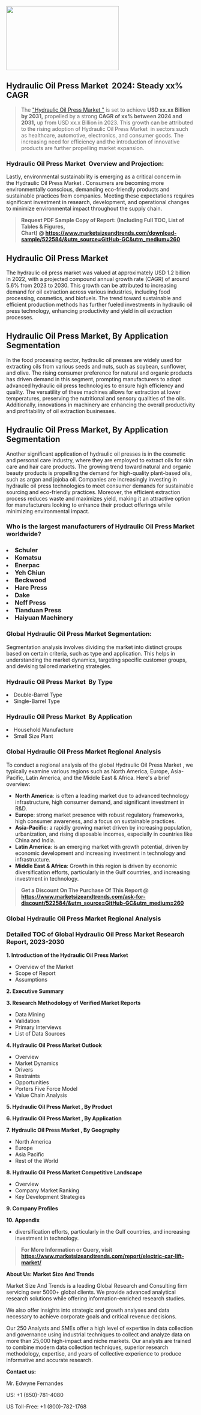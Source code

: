 <p><img class="alignnone size-medium wp-image-20088" src="https://ffe5etoiles.com/wp-content/uploads/2024/12/MST1-300x171.png" alt="" width="300" height="171" /></p><h2 id="ember46" class="ember-view reader-text-block__heading-2">Hydraulic Oil Press Market &nbsp;2024: Steady&nbsp;xx% CAGR</h2><blockquote id="ember47" class="ember-view reader-text-block__blockquote">The&nbsp;<a class="app-aware-link " href="https://www.marketsizeandtrends.com/download-sample/522584/&utm_source=GitHub-GC&utm_medium=260" target="_blank" data-test-app-aware-link="">"Hydraulic Oil Press Market "</a>&nbsp;is set to achieve&nbsp;<strong>USD&nbsp;xx.xx&nbsp;Billion by 2031,</strong>&nbsp;propelled by a strong&nbsp;<strong>CAGR of&nbsp;xx% between 2024 and 2031,</strong>&nbsp;up from USD xx.x Billion in 2023. This growth can be attributed to the rising adoption of&nbsp;Hydraulic Oil Press Market &nbsp;in sectors such as healthcare, automotive, electronics, and consumer goods. The increasing need for efficiency and the introduction of innovative products are further propelling market expansion.</blockquote><h3 id="ember48" class="ember-view reader-text-block__heading-3">Hydraulic Oil Press Market &nbsp;Overview and Projection:</h3><p id="ember49" class="ember-view reader-text-block__paragraph">Lastly, environmental sustainability is emerging as a critical concern in the&nbsp;Hydraulic Oil Press Market . Consumers are becoming more environmentally conscious, demanding eco-friendly products and sustainable practices from companies. Meeting these expectations requires significant investment in research, development, and operational changes to minimize environmental impact throughout the supply chain.</p><blockquote id="ember50" class="ember-view reader-text-block__blockquote"><strong>Request PDF Sample Copy of Report: (Including Full TOC, List of Tables &amp; Figures, Chart)&nbsp;@&nbsp;<strong><a href="https://www.marketsizeandtrends.com/download-sample/522584/&utm_source=GitHub-GC&utm_medium=260" target="_blank">https://www.marketsizeandtrends.com/download-sample/522584/&utm_source=GitHub-GC&utm_medium=260</a></strong></strong></blockquote><h3 class=""> <h2>Hydraulic Oil Press Market</h2><p>The hydraulic oil press market was valued at approximately USD 1.2 billion in 2022, with a projected compound annual growth rate (CAGR) of around 5.6% from 2023 to 2030. This growth can be attributed to increasing demand for oil extraction across various industries, including food processing, cosmetics, and biofuels. The trend toward sustainable and efficient production methods has further fueled investments in hydraulic oil press technology, enhancing productivity and yield in oil extraction processes.</p><h2>Hydraulic Oil Press Market, By Application Segmentation</h2><p>In the food processing sector, hydraulic oil presses are widely used for extracting oils from various seeds and nuts, such as soybean, sunflower, and olive. The rising consumer preference for natural and organic products has driven demand in this segment, prompting manufacturers to adopt advanced hydraulic oil press technologies to ensure high efficiency and quality. The versatility of these machines allows for extraction at lower temperatures, preserving the nutritional and sensory qualities of the oils. Additionally, innovations in machinery are enhancing the overall productivity and profitability of oil extraction businesses.</p><h2>Hydraulic Oil Press Market, By Application Segmentation</h2><p>Another significant application of hydraulic oil presses is in the cosmetic and personal care industry, where they are employed to extract oils for skin care and hair care products. The growing trend toward natural and organic beauty products is propelling the demand for high-quality plant-based oils, such as argan and jojoba oil. Companies are increasingly investing in hydraulic oil press technologies to meet consumer demands for sustainable sourcing and eco-friendly practices. Moreover, the efficient extraction process reduces waste and maximizes yield, making it an attractive option for manufacturers looking to enhance their product offerings while minimizing environmental impact.</p></h3><h3 id="" class="">Who is the largest manufacturers of&nbsp;Hydraulic Oil Press Market worldwide?</h3><h3 class=""></Li><Li>Schuler</Li><Li> Komatsu</Li><Li> Enerpac</Li><Li> Yeh Chiun</Li><Li> Beckwood</Li><Li> Hare Press</Li><Li> Dake</Li><Li> Neff Press</Li><Li> Tianduan Press</Li><Li> Haiyuan Machinery</h3><h3 id="ember53" class="ember-view reader-text-block__heading-3">Global&nbsp;Hydraulic Oil Press Market Segmentation:</h3><p id="ember54" class="ember-view reader-text-block__paragraph">Segmentation analysis involves dividing the market into distinct groups based on certain criteria, such as type and application. This helps in understanding the market dynamics, targeting specific customer groups, and devising tailored marketing strategies.</p><h3 id="" class="">Hydraulic Oil Press Market &nbsp;By Type</h3><p></Li><Li>Double-Barrel Type</Li><Li> Single-Barrel Type</p><h3 id="" class="">Hydraulic Oil Press Market &nbsp;By Application</h3><p class=""></Li><Li>Household Manufacture</Li><Li> Small Size Plant</p><h3 id="ember62" class="ember-view reader-text-block__heading-3">Global Hydraulic Oil Press Market Regional Analysis</h3><p id="ember63" class="ember-view reader-text-block__paragraph">To conduct a regional analysis of the global Hydraulic Oil Press Market , we typically examine various regions such as North America, Europe, Asia-Pacific, Latin America, and the Middle East &amp; Africa. Here's a brief overview:</p><ul><li><strong>North America</strong>: is often a leading market due to advanced technology infrastructure, high consumer demand, and significant investment in R&amp;D.</li><li><strong>Europe</strong>: strong market presence with robust regulatory frameworks, high consumer awareness, and a focus on sustainable practices.</li><li><strong>Asia-Pacific</strong>: a rapidly growing market driven by increasing population, urbanization, and rising disposable incomes, especially in countries like China and India.</li><li><strong>Latin America</strong>: is an emerging market with growth potential, driven by economic development and increasing investment in technology and infrastructure.</li><li><strong>Middle East &amp; Africa</strong>: Growth in this region is driven by economic diversification efforts, particularly in the Gulf countries, and increasing investment in technology.</li></ul><blockquote id="ember61" class="ember-view reader-text-block__blockquote"><strong>Get a Discount On The Purchase Of This Report @ <strong><a href="https://html-cleaner.com/" target="">https://www.marketsizeandtrends.com/ask-for-discount/522584/&utm_source=GitHub-GC&utm_medium=260</a></strong></strong></blockquote><h3 id="ember62" class="ember-view reader-text-block__heading-3">Global Hydraulic Oil Press Market Regional Analysis</h3><h3 id="" class="">Detailed TOC of Global Hydraulic Oil Press Market Research Report, 2023-2030</h3><p id="" class=""><strong>1. Introduction of the Hydraulic Oil Press Market </strong></p><ul><li>Overview of the Market</li><li>Scope of Report</li><li>Assumptions</li></ul><p id="" class=""><strong>2. Executive Summary</strong></p><p id="" class=""><strong>3. Research Methodology of Verified Market Reports</strong></p><ul><li>Data Mining</li><li>Validation</li><li>Primary Interviews</li><li>List of Data Sources</li></ul><p id="" class=""><strong>4. Hydraulic Oil Press Market Outlook</strong></p><ul><li>Overview</li><li>Market Dynamics</li><li>Drivers</li><li>Restraints</li><li>Opportunities</li><li>Porters Five Force Model</li><li>Value Chain Analysis</li></ul><p id="" class=""><strong>5. Hydraulic Oil Press Market , By Product</strong></p><p id="" class=""><strong>6. Hydraulic Oil Press Market , By Application</strong></p><p id="" class=""><strong>7. Hydraulic Oil Press Market , By Geography</strong></p><ul><li>North America</li><li>Europe</li><li>Asia Pacific</li><li>Rest of the World</li></ul><p id="" class=""><strong>8. Hydraulic Oil Press Market Competitive Landscape</strong></p><ul><li>Overview</li><li>Company Market Ranking</li><li>Key Development Strategies</li></ul><p id="" class=""><strong>9. Company Profiles</strong></p><p id="" class=""><strong>10. Appendix</strong></p><ul><li>diversification efforts, particularly in the Gulf countries, and increasing investment in technology.</li></ul><blockquote id="ember65" class="ember-view reader-text-block__blockquote"><strong>For More Information or Query, visit <strong><strong><a href="https://html-cleaner.com/" target="">https://www.marketsizeandtrends.com/report/electric-car-lift-market/</a></strong></strong></strong></blockquote><p id="" class=""><strong>About Us: Market Size And Trends</strong></p><p id="" class="">Market Size And Trends is a leading Global Research and Consulting firm servicing over 5000+ global clients. We provide advanced analytical research solutions while offering information-enriched research studies.</p><p id="" class="">We also offer insights into strategic and growth analyses and data necessary to achieve corporate goals and critical revenue decisions.</p><p id="" class="">Our 250 Analysts and SMEs offer a high level of expertise in data collection and governance using industrial techniques to collect and analyze data on more than 25,000 high-impact and niche markets. Our analysts are trained to combine modern data collection techniques, superior research methodology, expertise, and years of collective experience to produce informative and accurate research.</p><p id="" class=""><strong>Contact us:</strong></p><p id="" class="">Mr. Edwyne Fernandes</p><p id="" class="">US: +1 (650)-781-4080</p><p id="" class="">US Toll-Free: +1 (800)-782-1768</p>
